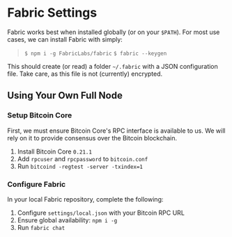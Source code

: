 # Fabric Settings
Fabric works best when installed globally (or on your `$PATH`). For most use
cases, we can install Fabric with simply:

> `$ npm i -g FabricLabs/fabric`
> `$ fabric --keygen`

This should create (or read) a folder `~/.fabric` with a JSON configuration
file. Take care, as this file is not (currently) encrypted.

## Using Your Own Full Node
### Setup Bitcoin Core
First, we must ensure Bitcoin Core's RPC interface is available to us.  We
will rely on it to provide consensus over the Bitcoin blockchain.

1. Install Bitcoin Core `0.21.1`
2. Add `rpcuser` and `rpcpassword` to `bitcoin.conf`
3. Run `bitcoind -regtest -server -txindex=1`

### Configure Fabric
In your local Fabric repository, complete the following:

1. Configure `settings/local.json` with your Bitcoin RPC URL
2. Ensure global availability: `npm i -g`
3. Run `fabric chat`
